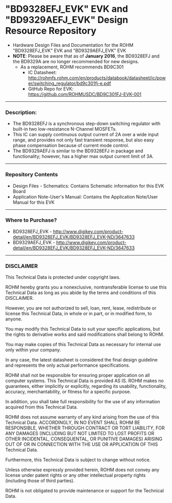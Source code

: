 # "BD9328EFJ_EVK" EVK and "BD9329AEFJ_EVK" Design Resource Repository
* Hardware Design Files and Documentation for the ROHM "BD9328EFJ_EVK" EVK and "BD9329AEFJ_EVK" EVK
* **NOTE**: Please be aware that as of **January 2016**, the BD9328EFJ and the BD9329A are no longer recommended for new designs.
  * As a replacement, ROHM recommends BD9C301     
     * IC Datasheet: http://rohmfs.rohm.com/en/products/databook/datasheet/ic/power/switching_regulator/bd9c301fj-e.pdf
     * GitHub Repo for EVK: https://github.com/ROHMUSDC/BD9C301FJ-EVK-001
	 
----
### Description: 
* The BD9328EFJ is a synchronous step-down switching regulator with built-in two low-resistance N-Channel MOSFETs. 
* This IC can supply continuous output current of 2A over a wide input range, and provides not only fast transient response, but also easy phase compensation because of current mode control. 
* The BD9329AEFJ is similar to the BD9328EFJ in package and functionality; however, has a higher max output current limit of 3A.

----
### Repository Contents
* Design Files - Schematics: Contains Schematic information for this EVK Board
* Application Note-User's Manual: Contains the Application Note/User Manual for this EVK

----
### Where to Purchase?
* BD9328EFJ_EVK - http://www.digikey.com/product-detail/en/BD9328EFJ_EVK/BD9328EFJ_EVK-ND/3647633
* BD9329AEFJ_EVK - http://www.digikey.com/product-detail/en/BD9328EFJ_EVK/BD9328EFJ_EVK-ND/3647633

----
### DISCLAIMER
This Technical Data is protected under copyright laws.

ROHM hereby grants you a nonexclusive, nontransferable license to use this Technical Data 
as long as you abide by the terms and conditions of this DISCLAIMER. 

However, you are not authorized to sell, loan, rent, lease, redistribute or license this Technical Data, 
in whole or in part, or in modified form, to anyone.

You may modify this Technical Data to suit your specific applications, 
but the rights to derivative works and said modifications shall belong to ROHM. 

You may make copies of this Technical Data as necessary for internal use only within your company.

In any case, the latest datasheet is considered the final design guideline and represents 
the only actual performance specifications.

ROHM shall not be responsible for ensuring proper application on all computer systems.
This Technical Data is provided AS IS. ROHM makes no guarantees, either implicitly or explicitly, 
regarding its usability, functionality, accuracy, merchantability, or fitness for a specific purpose.

In addition, you shall take full responsibility for the use of any information acquired from this Technical Data. 

ROHM does not assume warranty of any kind arising from the use of this Technical Data. ACCORDINGLY, 
IN NO EVENT SHALL ROHM BE RESPONSIBLE, WHETHER THROUGH CONTRACT OR TORT LIABILITY, 
FOR ANY DAMAGES (INCLUDING BUT NOT LIMITED TO LOST PROFITS OR OTHER INCIDENTAL, CONSEQUENTAL, 
OR PUNITIVE DAMAGES) ARISING OUT OF OR IN CONNECTION WITH THE USE OR APPLICATION OF THIS Technical Data.

Furthermore, this Technical Data is subject to change without notice.

Unless otherwise expressly provided herein, ROHM does not convey any license under patent rights 
or any other intellectual property rights (including those of third parties).

ROHM is not obligated to provide maintenance or support for the Technical Data.
